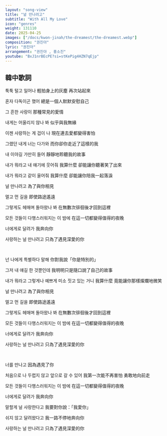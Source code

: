 ```yaml
---
layout: "song-view"
title: "널 만나려고"
subtitle: "With All My Love"
icon: "genres"
weight: 131110
date: 2025-04-25
images: ["/docs/kwon-jinah/the-dreamest/the-dreamest.webp"]
composition: "권진아"
lyric: "권진아"
arrangement: "권진아 , 홍소진"
youtube: "BxJ1nrBEcPE?si=stKePig4HZN7qEjp"
---
```


## 韓中歌詞

툭툭 털고 일어나
輕拍身上的灰塵 再次站起來

혼자 다독이곤 했어
總是一個人默默安慰自己

그 흔한 사랑이
那種常見的愛情

내게는 어울리지 않나 봐
似乎與我無緣

이젠 사랑하는 게 겁이 나
現在連去愛都變得害怕

그랬던 내게 너는 다가와
而你卻你走近了這樣的我

내 이야길 가만히 들어
靜靜地聆聽我的故事

내가 뭐라고 내 얘기에 웃어줘
我算什麼 卻能讓你聽著笑了出來

내가 뭐라고 같이 울어줘
我算什麼 卻能讓你陪我一起落淚

널 만나려고
為了與你相見

멀고 먼 길을
即使路途遙遠

그렇게도 헤매며 돌아왔나 봐
在無數次徘徊後才回到這裡

모든 것들이 다행스러워지는 이 밤에
在這一切都變得值得的夜晚

너에게로 달려가
我奔向你

사랑하는 널 만나려고
只為了遇見深愛的你

<br>

넌 나에게 특별하다 말해
你對我說「你是特別的」

그저 내 얘길 한 것뿐인데
我明明只是隨口說了自己的故事

내가 뭐라고 그렇게나 예쁘게 미소 짓고 있는 거니
我算什麼 竟能讓你那樣燦爛地微笑

널 만나려고
為了與你相見

멀고 먼 길을
即使路途遙遠

그렇게도 헤매며 돌아왔나 봐
在無數次徘徊後才回到這裡

모든 것들이 다행스러워지는 이 밤에
在這一切都變得值得的夜晚

너에게로 달려가
我奔向你

사랑하는 널 만나려고
只為了遇見深愛的你

<br>

너를 만나고
因為遇見了你

처음으로 나 두렵지 않고 앞으로 갈 수 있어
我第一次能不再害怕 勇敢地向前走

모든 것들이 다행스러워지는 이 밤에
在這一切都變得值得的夜晚

너에게로 달려가
我奔向你

말할게 널 사랑한다고
我要對你說：「我愛你」

쉬지 않고 달려왔다고
我一路不停地奔向你

사랑하는 널 만나려고
只為了遇見深愛的你